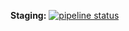 **Staging:** [![pipeline status](https://gitlab.ethz.ch/viscon19/happy-honeyberries/badges/staging/pipeline.svg)](https://gitlab.ethz.ch/viscon19/happy-honeyberries/commits/staging)
